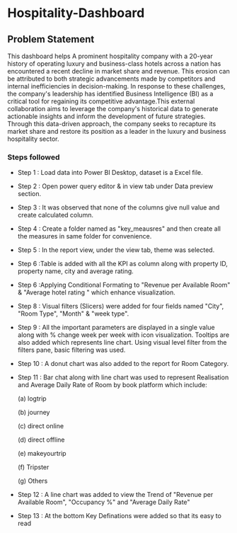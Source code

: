 # Hospitality-Dashboard

## Problem Statement

This dashboard helps A prominent hospitality company with a 20-year history of operating luxury and business-class hotels across a nation has encountered a recent decline in market share and revenue. This erosion can be attributed to both strategic advancements made by competitors and internal inefficiencies in decision-making. In response to these challenges, the company's leadership has identified Business Intelligence (BI) as a critical tool for regaining its competitive advantage.This external collaboration aims to leverage the company's historical data to generate actionable insights and inform the development of future strategies. Through this data-driven approach, the company seeks to recapture its market share and restore its position as a leader in the luxury and business hospitality sector. 


### Steps followed 

- Step 1 : Load data into Power BI Desktop, dataset is a Excel file.
- Step 2 : Open power query editor & in view tab under Data preview section.
- Step 3 : It was observed that none of the columns give null value and create calculated column.
- Step 4 : Create a folder named as "key_meausres" and then create all the measures in same folder for convenience.
- Step 5 : In the report view, under the view tab, theme was selected.
- Step 6 :Table is added with all the KPI as column along with property ID, property name, city and average rating.
- Step 6 :Applying Conditional Formating to "Revenue per Available Room" & "Average hotel rating " which enhance visualization.
- Step 8 : Visual filters (Slicers) were added for four fields named "City", "Room Type", "Month" & "week type".
- Step 9 : All the important parameters are displayed in a single value along with % change week per week with icon visualization.
Tooltips are also added which represents line chart.
           Using visual level filter from the filters pane, basic filtering was used.
- Step 10 : A donut chart was also added to the report for Room Category. 
- Step 11 : Bar chat along with line chart was used to represent Realisation and Average Daily Rate of Room by book platform which include:

  (a) logtrip

  (b) journey
  
  (c) direct online
  
  (d) direct offline
  
  (e) makeyourtrip
  
  (f) Tripster

  (g) Others
  

- Step 12 : A line chart was added to view the Trend of "Revenue per Available Room", "Occupancy %" and "Average Daily Rate"
- Step 13 : At the bottom Key Definations were added so that its easy to read
